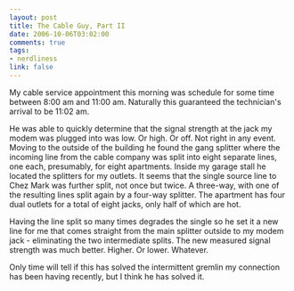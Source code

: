 ```yaml
--- 
layout: post
title: The Cable Guy, Part II
date: 2006-10-06T03:02:00
comments: true
tags:
- nerdliness
link: false
---
```

My cable service appointment this morning was schedule for some time between 8:00 am and 11:00 am. Naturally this guaranteed the technician's arrival to be 11:02 am.

He was able to quickly determine that the signal strength at the jack my modem was plugged into was low. Or high. Or off. Not right in any event. Moving to the outside of the building he found the gang splitter where the incoming line from the cable company was split into eight separate lines, one each, presumably, for eight apartments. Inside my garage stall he located the splitters for my outlets. It seems that the single source line to Chez Mark was further split, not once but twice. A three-way, with one of the resulting lines split again by a four-way splitter. The apartment has four dual outlets for a total of eight jacks, only half of which are hot.

Having the line split so many times degrades the single so he set it a new line for me that comes straight from the main splitter outside to my modem jack - eliminating the two intermediate splits. The new measured signal strength was much better. Higher. Or lower. Whatever.

Only time will tell if this has solved the intermittent gremlin my connection has been having recently, but I think he has solved it.
